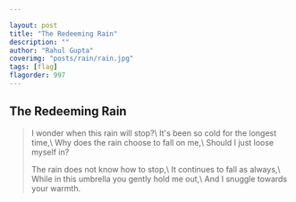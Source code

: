 ```yaml
---

layout: post
title: "The Redeeming Rain"
description: ""
author: "Rahul Gupta"
coverimg: "posts/rain/rain.jpg"
tags: [flag]
flagorder: 997
---
```


## The Redeeming Rain
> I wonder when this rain will stop?\\
  It's been so cold for the longest time,\\
  Why does the rain choose to fall on me,\\
  Should I just loose myself in?
>
> The rain does not know how to stop,\\
  It continues to fall as always,\\
  While in this umbrella you gently hold me out,\\
  And I snuggle towards your warmth.
